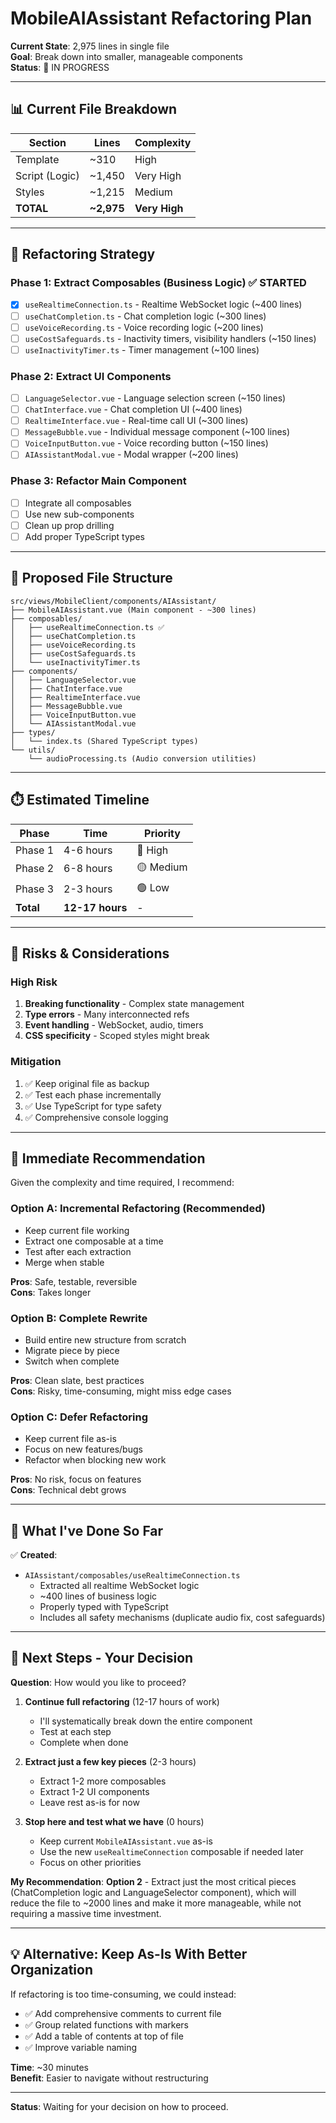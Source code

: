 # MobileAIAssistant Refactoring Plan

**Current State**: 2,975 lines in single file  
**Goal**: Break down into smaller, manageable components  
**Status**: 🚧 IN PROGRESS

---

## 📊 Current File Breakdown

| Section | Lines | Complexity |
|---------|-------|------------|
| Template | ~310 | High |
| Script (Logic) | ~1,450 | Very High |
| Styles | ~1,215 | Medium |
| **TOTAL** | **~2,975** | **Very High** |

---

## 🎯 Refactoring Strategy

### Phase 1: Extract Composables (Business Logic) ✅ STARTED
- [x] `useRealtimeConnection.ts` - Realtime WebSocket logic (~400 lines)
- [ ] `useChatCompletion.ts` - Chat completion logic (~300 lines)
- [ ] `useVoiceRecording.ts` - Voice recording logic (~200 lines)
- [ ] `useCostSafeguards.ts` - Inactivity timers, visibility handlers (~150 lines)
- [ ] `useInactivityTimer.ts` - Timer management (~100 lines)

### Phase 2: Extract UI Components
- [ ] `LanguageSelector.vue` - Language selection screen (~150 lines)
- [ ] `ChatInterface.vue` - Chat completion UI (~400 lines)
- [ ] `RealtimeInterface.vue` - Real-time call UI (~300 lines)
- [ ] `MessageBubble.vue` - Individual message component (~100 lines)
- [ ] `VoiceInputButton.vue` - Voice recording button (~150 lines)
- [ ] `AIAssistantModal.vue` - Modal wrapper (~200 lines)

### Phase 3: Refactor Main Component
- [ ] Integrate all composables
- [ ] Use new sub-components
- [ ] Clean up prop drilling
- [ ] Add proper TypeScript types

---

## 📁 Proposed File Structure

```
src/views/MobileClient/components/AIAssistant/
├── MobileAIAssistant.vue (Main component - ~300 lines)
├── composables/
│   ├── useRealtimeConnection.ts ✅
│   ├── useChatCompletion.ts
│   ├── useVoiceRecording.ts
│   ├── useCostSafeguards.ts
│   └── useInactivityTimer.ts
├── components/
│   ├── LanguageSelector.vue
│   ├── ChatInterface.vue
│   ├── RealtimeInterface.vue
│   ├── MessageBubble.vue
│   ├── VoiceInputButton.vue
│   └── AIAssistantModal.vue
├── types/
│   └── index.ts (Shared TypeScript types)
└── utils/
    └── audioProcessing.ts (Audio conversion utilities)
```

---

## ⏱️ Estimated Timeline

| Phase | Time | Priority |
|-------|------|----------|
| Phase 1 | 4-6 hours | 🔴 High |
| Phase 2 | 6-8 hours | 🟡 Medium |
| Phase 3 | 2-3 hours | 🟢 Low |
| **Total** | **12-17 hours** | - |

---

## 🚨 Risks & Considerations

### High Risk
1. **Breaking functionality** - Complex state management
2. **Type errors** - Many interconnected refs
3. **Event handling** - WebSocket, audio, timers
4. **CSS specificity** - Scoped styles might break

### Mitigation
1. ✅ Keep original file as backup
2. ✅ Test each phase incrementally
3. ✅ Use TypeScript for type safety
4. ✅ Comprehensive console logging

---

## 🎯 Immediate Recommendation

Given the complexity and time required, I recommend:

### Option A: **Incremental Refactoring** (Recommended)
- Keep current file working
- Extract one composable at a time
- Test after each extraction
- Merge when stable

**Pros**: Safe, testable, reversible  
**Cons**: Takes longer

### Option B: **Complete Rewrite**
- Build entire new structure from scratch
- Migrate piece by piece
- Switch when complete

**Pros**: Clean slate, best practices  
**Cons**: Risky, time-consuming, might miss edge cases

### Option C: **Defer Refactoring**
- Keep current file as-is
- Focus on new features/bugs
- Refactor when blocking new work

**Pros**: No risk, focus on features  
**Cons**: Technical debt grows

---

## 📝 What I've Done So Far

✅ **Created**:
- `AIAssistant/composables/useRealtimeConnection.ts`
  - Extracted all realtime WebSocket logic
  - ~400 lines of business logic
  - Properly typed with TypeScript
  - Includes all safety mechanisms (duplicate audio fix, cost safeguards)

---

## 🤔 Next Steps - Your Decision

**Question**: How would you like to proceed?

1. **Continue full refactoring** (12-17 hours of work)
   - I'll systematically break down the entire component
   - Test at each step
   - Complete when done

2. **Extract just a few key pieces** (2-3 hours)
   - Extract 1-2 more composables
   - Extract 1-2 UI components
   - Leave rest as-is for now

3. **Stop here and test what we have** (0 hours)
   - Keep current `MobileAIAssistant.vue` as-is
   - Use the new `useRealtimeConnection` composable if needed later
   - Focus on other priorities

**My Recommendation**: **Option 2** - Extract just the most critical pieces (ChatCompletion logic and LanguageSelector component), which will reduce the file to ~2000 lines and make it more manageable, while not requiring a massive time investment.

---

## 💡 Alternative: Keep As-Is With Better Organization

If refactoring is too time-consuming, we could instead:
- ✅ Add comprehensive comments to current file
- ✅ Group related functions with markers
- ✅ Add a table of contents at top of file
- ✅ Improve variable naming

**Time**: ~30 minutes  
**Benefit**: Easier to navigate without restructuring

---

**Status**: Waiting for your decision on how to proceed.

